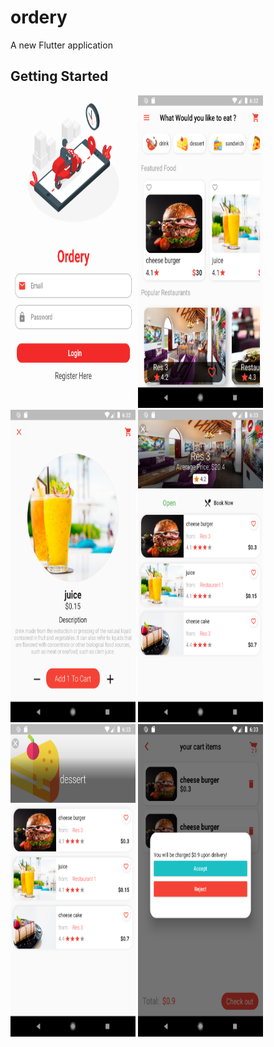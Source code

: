 # ordery

A new Flutter application 

## Getting Started

<img src="https://github.com/sa20m10ar/ordery/blob/master/screenshots/Screenshot_1598191340.png" width="200" height="500">
<img src="https://github.com/sa20m10ar/ordery/blob/master/screenshots/Screenshot_1599712358.png" width="200" height="500">
<img src="https://github.com/sa20m10ar/ordery/blob/master/screenshots/Screenshot_1599712369.png" width="200" height="500">
<img src="https://github.com/sa20m10ar/ordery/blob/master/screenshots/Screenshot_1599712381.png" width="200" height="500">
<img src="https://github.com/sa20m10ar/ordery/blob/master/screenshots/Screenshot_1599712393.png" width="200" height="500">
<img src="https://github.com/sa20m10ar/ordery/blob/master/screenshots/Screenshot_1599712410.png" width="200" height="500">
